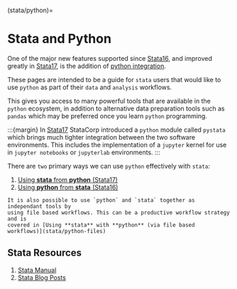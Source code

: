 (stata/python)=
# Stata and Python

One of the major new features supported since [Stata16](https://www.stata.com/stata-news/news34-3/),
and improved greatly in [Stata17](https://www.stata.com/stata-news/news36-2/),
is the addition of [python integration](https://www.stata.com/new-in-stata/python-integration/).

These pages are intended to be a guide for `stata` users that would like to use
`python` as part of their `data` and `analysis` workflows. 

This gives you access to many powerful tools that are available in the `python` ecosystem, 
in addition to alternative data preparation tools such as `pandas` which may be preferred
once you learn `python` programming.

:::{margin}
In [Stata17](https://www.stata.com/stata-news/news36-2/) StataCorp introduced a
`python` module called `pystata` which brings much tighter integration between the two
software environments. This includes the implementation of a `jupyter` kernel for use
in `jupyter notebooks` or `jupyterlab` environments.
:::

There are `two` primary ways we can use `python` effectively with `stata`:

1. [Using **stata** from **python** (Stata17)](stata/stata-from-python)
2. [Using **python** from **stata** (Stata16)](stata/python-from-stata)

```{note}
It is also possible to use `python` and `stata` together as independant tools by
using file based workflows. This can be a productive workflow strategy and is
covered in [Using **stata** with **python** (via file based workflows)](stata/python-files)
```

## Stata Resources

1. [Stata Manual](https://www.stata.com/manuals/ppython.pdf)
2. [Stata Blog Posts](https://blog.stata.com/category/programming/)


